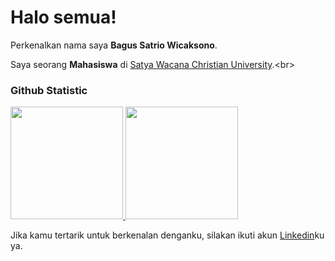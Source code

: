 # Halo semua! 

Perkenalkan nama saya **Bagus Satrio Wicaksono**.<br>

Saya seorang **Mahasiswa** di [Satya Wacana Christian University]([https://www.dicoding.com/](https://www.bing.com/search?pglt=299&q=uksw&cvid=b4f58124d18c4bdda68ad52f4f06a0ac&gs_lcrp=EgRlZGdlKgYIABBFGDkyBggAEEUYOTIGCAEQRRg9MgYIAhBFGDwyBggDEEUYPDIGCAQQRRg8MgYIBRBFGDzSAQgyMTY2ajBqMagCALACAA&FORM=ANNTA1&adppc=EDGEDBB&PC=EDGEDBB)).<br>

### Github Statistic
<p align="left">
<a href="https://github.com/Satss101">
  <img height="180em" src="https://github-readme-stats-eight-theta.vercel.app/api?username=Satss101&show_icons=true&theme=algolia&include_all_commits=true&count_private=true"/>
  <img height="180em" src="https://github-readme-stats-eight-theta.vercel.app/api/top-langs/?username=Satss101&layout=compact&langs_count=8&theme=algolia"/>
</a>
</p>

Jika kamu tertarik untuk berkenalan denganku, silakan ikuti akun [Linkedin](https://www.linkedin.com/in/satrio121/)ku ya.
